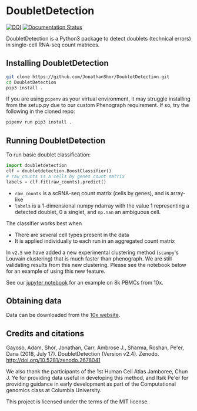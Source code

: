 # DoubletDetection

[![DOI](https://zenodo.org/badge/86256007.svg)](https://zenodo.org/badge/latestdoi/86256007)
[![Documentation Status](https://readthedocs.org/projects/doubletdetection/badge/?version=latest)](https://doubletdetection.readthedocs.io/en/latest/?badge=latest)

DoubletDetection is a Python3 package to detect doublets (technical errors) in single-cell RNA-seq count matrices.

## Installing DoubletDetection

```bash
git clone https://github.com/JonathanShor/DoubletDetection.git
cd DoubletDetection
pip3 install .
```

If you are using `pipenv` as your virtual environment, it may struggle installing from the setup.py due to our custom Phenograph requirement.
If so, try the following in the cloned repo:

```bash
pipenv run pip3 install .
```

## Running DoubletDetection

To run basic doublet classification:

```Python
import doubletdetection
clf = doubletdetection.BoostClassifier()
# raw_counts is a cells by genes count matrix
labels = clf.fit(raw_counts).predict()
```

- `raw_counts` is a scRNA-seq count matrix (cells by genes), and is array-like
- `labels` is a 1-dimensional numpy ndarray with the value 1 representing a detected doublet, 0 a singlet, and `np.nan` an ambiguous cell.

The classifier works best when

- There are several cell types present in the data
- It is applied individually to each run in an aggregated count matrix

In `v2.5` we have added a new experimental clustering method (`scanpy`'s Louvain clustering) that is much faster than phenograph. We are still validating results from this new clustering. Please see the notebook below for an example of using this new feature.

See our [jupyter notebook](https://nbviewer.jupyter.org/github/JonathanShor/DoubletDetection/blob/master/tests/notebooks/PBMC_8k_vignette.ipynb) for an example on 8k PBMCs from 10x.

## Obtaining data

Data can be downloaded from the [10x website](https://support.10xgenomics.com/single-cell/datasets).

## Credits and citations

Gayoso, Adam, Shor, Jonathan, Carr, Ambrose J., Sharma, Roshan, Pe'er, Dana (2018, July 17). DoubletDetection (Version v2.4). Zenodo. http://doi.org/10.5281/zenodo.2678041

We also thank the participants of the 1st Human Cell Atlas Jamboree, Chun J. Ye for providing data useful in developing this method, and Itsik Pe'er for providing guidance in early development as part of the Computational genomics class at Columbia University.

This project is licensed under the terms of the MIT license.
